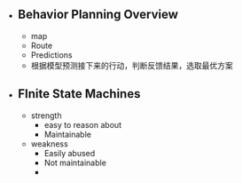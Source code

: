 - ## Behavior Planning Overview
	- map
	- Route
	- Predictions
	- 根据模型预测接下来的行动，判断反馈结果，选取最优方案

- ## FInite State Machines
	- strength
		- easy to  reason about
		- Maintainable
	- weakness
		- Easily abused
		- Not maintainable
		- 
<!--stackedit_data:
eyJoaXN0b3J5IjpbMTI1NDgzMzM2NiwtMTI0OTEyMTk1MCwtMT
c4MjgzNTE2NF19
-->